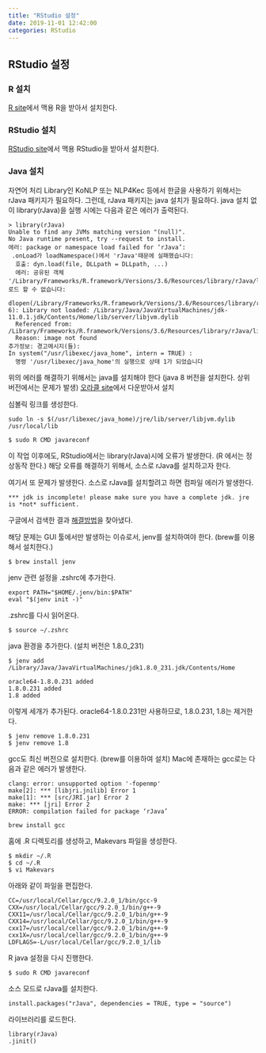 ```yaml
---
title: "RStudio 설정"
date: 2019-11-01 12:42:00
categories: RStudio
---
```


## RStudio 설정
### R 설치
[R site](https://cran.r-project.org/bin/macosx/)에서 맥용 R을 받아서 설치한다.

### RStudio 설치
[RStudio site](https://rstudio.com/products/rstudio/download/)에서 맥용 RStudio을 받아서 설치한다.

### Java 설치
자연어 처리 Library인 KoNLP 또는 NLP4Kec 등에서 한글을 사용하기 위해서는 rJava 패키지가 필요하다. 그런데, rJava 패키지는 java 설치가 필요하다.
java 설치 없이 library(rJava)을 실행 시에는 다음과 같은 에러가 출력된다. 
```
> library(rJava)
Unable to find any JVMs matching version "(null)".
No Java runtime present, try --request to install.
에러: package or namespace load failed for ‘rJava’:
 .onLoad가 loadNamespace()에서 'rJava'때문에 실패했습니다:
  호출: dyn.load(file, DLLpath = DLLpath, ...)
  에러: 공유된 객체 '/Library/Frameworks/R.framework/Versions/3.6/Resources/library/rJava/libs/rJava.so'를 로드 할 수 없습니다:
  dlopen(/Library/Frameworks/R.framework/Versions/3.6/Resources/library/rJava/libs/rJava.so, 6): Library not loaded: /Library/Java/JavaVirtualMachines/jdk-11.0.1.jdk/Contents/Home/lib/server/libjvm.dylib
  Referenced from: /Library/Frameworks/R.framework/Versions/3.6/Resources/library/rJava/libs/rJava.so
  Reason: image not found
추가정보: 경고메시지(들): 
In system("/usr/libexec/java_home", intern = TRUE) :
  명령 '/usr/libexec/java_home'의 실행으로 상태 1가 되었습니다
```
위의 에러를 해결하기 위해서는 java를 설치해야 한다 (java 8 버전을 설치한다. 상위 버전에서는 문제가 발생)
[오라클 site](https://www.oracle.com/technetwork/java/javase/downloads/index.html)에서 다운받아서 설치

심볼릭 링크를 생성한다.
```console
sudo ln -s $(/usr/libexec/java_home)/jre/lib/server/libjvm.dylib /usr/local/lib
```

```console
$ sudo R CMD javareconf
```

이 작업 이후에도, RStudio에서는 library(rJava)시에 오류가 발생한다. 
(R 에서는 정상동작 한다.)
해당 오류를 해결하기 위해서, 소스로 rJava를 설치하고자 한다. 

여기서 또 문제가 발생한다. 소스로 rJava를 설치할려고 하면 컴파일 에러가 발생한다. 
```
*** jdk is incomplete! please make sure you have a complete jdk. jre is *not* sufficient.
```

구글에서 검색한 결과 [해결방법](https://zhiyzuo.github.io/installation-rJava/)을 찾아냈다. 

해당 문제는 GUI 툴에서만 발생하는 이슈로서, jenv를 설치하여야 한다. (brew를 이용해서 설치한다.)
```console
$ brew install jenv
```

jenv 관련 설정을 .zshrc에 추가한다.
```
export PATH="$HOME/.jenv/bin:$PATH"
eval "$(jenv init -)"
```

.zshrc를 다시 읽어온다.
```console
$ source ~/.zshrc
```

java 환경을 추가한다. (설치 버전은 1.8.0_231)
```console
$ jenv add /Library/Java/JavaVirtualMachines/jdk1.8.0_231.jdk/Contents/Home
```

```
oracle64-1.8.0.231 added
1.8.0.231 added
1.8 added
```
이렇게 세개가 추가된다. 
oracle64-1.8.0.231만 사용하므로, 1.8.0.231, 1.8는 제거한다.
```console
$ jenv remove 1.8.0.231
$ jenv remove 1.8
```

gcc도 최신 버전으로 설치한다. (brew를 이용하여 설치)
Mac에 존재하는 gcc로는 다음과 같은 에러가 발생한다.
```
clang: error: unsupported option '-fopenmp'
make[2]: *** [libjri.jnilib] Error 1
make[1]: *** [src/JRI.jar] Error 2
make: *** [jri] Error 2
ERROR: compilation failed for package ‘rJava’
```

```console
brew install gcc
```

홈에 .R 디렉토리를 생성하고, Makevars 파일을 생성한다.
```console
$ mkdir ~/.R
$ cd ~/.R
$ vi Makevars
```

아래와 같이 파일을 편집한다.
```
CC=/usr/local/Cellar/gcc/9.2.0_1/bin/gcc-9
CXX=/usr/local/Cellar/gcc/9.2.0_1/bin/g++-9
CXX11=/usr/local/Cellar/gcc/9.2.0_1/bin/g++-9
CXX14=/usr/local/Cellar/gcc/9.2.0_1/bin/g++-9
cxx17=/usr/local/cellar/gcc/9.2.0_1/bin/g++-9
cxx1X=/usr/local/cellar/gcc/9.2.0_1/bin/g++-9
LDFLAGS=-L/usr/local/Cellar/gcc/9.2.0_1/lib
```

R java 설정을 다시 진행한다.
```console
$ sudo R CMD javareconf
```

소스 모드로 rJava를 설치한다.
```
install.packages("rJava", dependencies = TRUE, type = "source")
```

라이브러리를 로드한다.
```
library(rJava)
.jinit()
```
